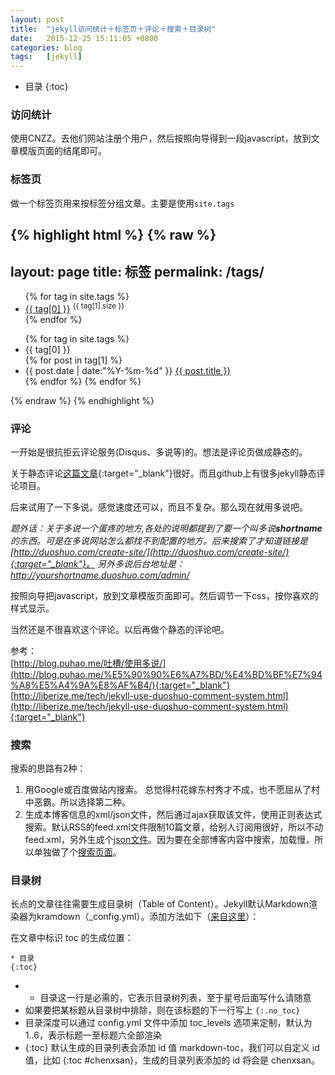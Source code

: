 ```yaml
---
layout: post
title:  "jekyll访问统计＋标签页＋评论＋搜索＋目录树"
date:   2015-12-25 15:11:05 +0800
categories: blog
tags:   [jekyll]
---
```

* 目录
{:toc}

### 访问统计

使用CNZZ。去他们网站注册个用户，然后按照向导得到一段javascript，放到文章模版页面的结尾即可。

### 标签页

做一个标签页用来按标签分组文章。主要是使用`site.tags`

{% highlight html %}
{% raw %}
---
layout: page
title: 标签
permalink: /tags/
---
<ul class="tags">
    {% for tag in site.tags %}
    <li>
        <a href="#{{ tag[0] }}">{{ tag[0] }}</a> <sup>{{ tag[1].size }}</sup>
    </li>
    {% endfor %}
</ul>

<ul class="listing">
    {% for tag in site.tags %}
    <li class="listing-seperator" id="{{ tag[0] }}">{{ tag[0] }}</li>
    {% for post in tag[1] %}
    <li class="listing-item">
        <time datetime="{{ post.date | date:"%Y-%m-%d" }}">{{ post.date | date:"%Y-%m-%d" }}</time>
        <a href="{{ post.url }}" title="{{ post.title }}">{{ post.title }}</a>
    </li>
    {% endfor %}
{% endfor %}
</ul>
{% endraw %}
{% endhighlight %}

### 评论
一开始是很抗拒云评论服务(Disqus、多说等)的。想法是评论页做成静态的。

关于静态评论[这篇文章](http://www.hezmatt.org/~mpalmer/blog/2011/07/19/static-comments-in-jekyll.html){:target="_blank"}很好。而且github上有很多jekyll静态评论项目。

后来试用了一下多说。感觉速度还可以，而且不复杂。那么现在就用多说吧。

_题外话：关于多说一个蛋疼的地方,各处的说明都提到了要一个叫多说**shortname**的东西。可是在多说网站怎么都找不到配置的地方。后来搜索了才知道链接是[http://duoshuo.com/create-site/](http://duoshuo.com/create-site/){:target="_blank"}。 另外多说后台地址是：http://yourshortname.duoshuo.com/admin/_

按照向导把javascript，放到文章模版页面即可。然后调节一下css，按你喜欢的样式显示。

当然还是不很喜欢这个评论。以后再做个静态的评论吧。

参考：    
[http://blog.puhao.me/吐槽/使用多说/](http://blog.puhao.me/%E5%90%90%E6%A7%BD/%E4%BD%BF%E7%94%A8%E5%A4%9A%E8%AF%B4/){:target="_blank"}            
[http://liberize.me/tech/jekyll-use-duoshuo-comment-system.html](http://liberize.me/tech/jekyll-use-duoshuo-comment-system.html){:target="_blank"}

### 搜索

搜索的思路有2种：

1. 用Google或百度做站内搜索。 总觉得村花嫁东村秀才不成，也不愿屈从了村中恶霸。所以选择第二种。
2. 生成本博客信息的xml/json文件，然后通过ajax获取该文件，使用正则表达式搜索。默认RSS的feed.xml文件限制10篇文章，给别人订阅用很好，所以不动feed.xml，另外生成个[json文件](https://github.com/snowyxx/snowyxx.github.io/blob/master/search.json)。因为要在全部博客内容中搜索，加载慢，所以单独做了个[搜索页面](https://github.com/snowyxx/snowyxx.github.io/blob/master/search.html)。

### 目录树

长点的文章往往需要生成目录树（Table of Content）。Jekyll默认Markdown渲染器为kramdown（_config.yml）。添加方法如下（[来自这里](https://www.zfanw.com/blog/jekyll-table-of-content.html)）：

在文章中标识 toc 的生成位置：

    * 目录
    {:toc}

- * 目录这一行是必需的，它表示目录树列表，至于星号后面写什么请随意
- 如果要把某标题从目录树中排除，则在该标题的下一行写上 `{:.no_toc}`
- 目录深度可以通过 config.yml 文件中添加 toc_levels 选项来定制，默认为 1..6，表示标题一至标题六全部渲染
- {:toc} 默认生成的目录列表会添加 id 值 markdown-toc，我们可以自定义 id 值，比如 {:toc #chenxsan}，生成的目录列表添加的 id 将会是 chenxsan。